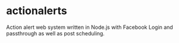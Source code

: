 # actionalerts
Action alert web system written in Node.js with Facebook Login and passthrough as well as post scheduling.
